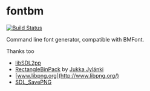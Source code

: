 # fontbm
[![Build Status](https://travis-ci.org/vladimirgamalian/fontbm.svg)](https://travis-ci.org/vladimirgamalian/fontbm)

Command line font generator, compatible with BMFont.


Thanks too

* [libSDL2pp](https://github.com/AMDmi3/libSDL2pp)
* [RectangleBinPack](https://github.com/juj/RectangleBinPack) by [Jukka Jylänki](https://github.com/juj) 
* [www.libpng.org](http://www.libpng.org/)
* [SDL_SavePNG](https://github.com/driedfruit/SDL_SavePNG)
